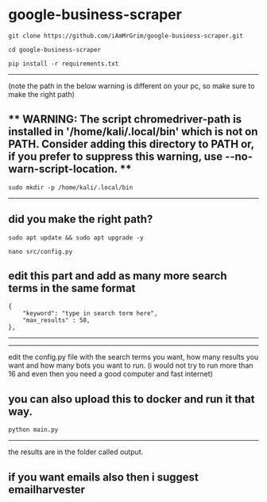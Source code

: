 # google-business-scraper

~~~~~~~~~~~~~~~~~~~~~~~
git clone https://github.com/iAmMrGrim/google-business-scraper.git
~~~~~~~~~~~~~~~~~~~~~~~

~~~~~~~~~~~~~~~~~~~~~~~
cd google-business-scraper
~~~~~~~~~~~~~~~~~~~~~~~

~~~~~~~~~~~~~~~~~~~~~~~
pip install -r requirements.txt
~~~~~~~~~~~~~~~~~~~~~~~

------------------------
(note the path in the below warning is different on your pc, so make sure to make the right path)

**  WARNING: The script chromedriver-path is installed in '/home/kali/.local/bin' which is not on PATH.
  Consider adding this directory to PATH or, if you prefer to suppress this warning, use --no-warn-script-location.  **
------------------------

~~~~~~~~~~~~~~~~~~~~~~~
sudo mkdir -p /home/kali/.local/bin
~~~~~~~~~~~~~~~~~~~~~~~

------------------------
did you make the right path?
------------------------

~~~~~~~~~~~~~~~~~~~~~~~
sudo apt update && sudo apt upgrade -y
~~~~~~~~~~~~~~~~~~~~~~~

~~~~~~~~~~~~~~~~~~~~~~~
nano src/config.py
~~~~~~~~~~~~~~~~~~~~~~~

edit this part and add as many more search terms in the same format
--------------------------------------------
    {
        "keyword": "type in search term here",
        "max_results" : 50,
    },
--------------------------------------------    

------------------------
edit the config.py file with the search terms you want, how many results you want and how many bots you want to run. (i would not try to run more than 16 and even then you need a good computer and fast internet)

you can also upload this to docker and run it that way.
------------------------

~~~~~~~~~~~~~~~~~~~~~~~
python main.py
~~~~~~~~~~~~~~~~~~~~~~~

------------------------
the results are in the folder called output.

if you want emails also then i suggest emailharvester
------------------------
